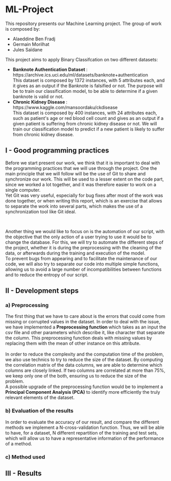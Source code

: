 # ML-Project
This repository presents our Machine Learning project. The group of work is composed by:

<ul>
  <li> Alaeddine Ben Fradj</li>
    <li> Germain Morilhat</li>
    <li> Jules Saïdane</li>


  </ul>
  
This project aims to apply Binary Classifcation on two different datasets: 
<ul>
  <li> <b> Banknote Authentication Dataset </b> : https://archive.ics.uci.edu/ml/datasets/banknote+authentication <br>
    This dataset is composed by 1372 instances, with 5 attributes each, and it gives as an output if the Banknote is falsified or not. The purpose will be to train our classification model, to be able to determine if a given banknote is valid or not.
  </li>
  <li> <b> Chronic Kidney Disease </b> : https://www.kaggle.com/mansoordaku/ckdisease <br>
    This dataset is composed by 400 instances, with 24 attributes each, such as patient's age or red blood cell count and gives as an output if a given patient is suffering from chronic kidney disease or not. We will train our classification model to predict if a new patient is likely to suffer from chronic kidney disease.
  </li>
</ul>

<h2>I - Good programming practices </h2>

<p>
Before we start present our work, we think that it is important to deal with the programming practices that we will use through the project. One the main principle that we will follow will be the use of Git to share and synchronize our work. This will be used to a lesser extent on the code part, since we worked a lot together, and it was therefore easier to work on a single computer.<br> Yet Git was very useful, especially for bug fixes after most of the work was done together, or when writing this report, which is an exercise that allows to separate the work into several parts, which makes the use of a synchronization tool like Git ideal.
</p>
<br>
<p>
Another thing we would like to focus on is the automation of our script, with the objective that the only action of a user trying to use it would be to change the database. For this, we will try to automate the different steps of the project, whether it is during the preprocessing with the cleaning of the data, or afterwards during the training and execution of the model.<br> To prevent bugs from appearing and to facilitate the maintenance of our code, we will also try to separate our code into multiple simple functions, allowing us to avoid a large number of incompatibilities between functions and to reduce the entropy of our script.

</p>

<h2> II - Development steps </h2>

<h3> a) Preprocessing</h3>

The first thing that we have to care about is the errors that could come from missing or corrupted values in the dataset. In order to deal with the issue, we have implemented a <b> Preprocessing function </b> which takes as an input the csv file and other parameters which describe it, like character that separate the column. This preprocessing function deals with missing values by replacing them with the mean of other instance on this attribute. <br>
<br>
In order to reduce the complexity and the computation time of the problem, we also use technics to try to reduce the size of the dataset. By computing the correlation matrix of the data columns, we are able to determine which columns are closely linked. If two columns are correlated at more than 75%, we keep only one of the both, ensuring us to reduce the size of the problem.
<br> A possible upgrade of the preprocessing function would be to implement a <b>Principal Component Analysis (PCA)</b> to identify more efficiently the truly relevant elements of the dataset.

<h3> b) Evaluation of the results </h3>


In order to evaluate the accuracy of our result, and compare the different methods we implement a N-cross-validation function. Thus, we will be able to have, for a dataset, N different repartition of the training and test sets, which will allow us to have a representative information of the performance of a method.

<h3> c) Method used </h3>


<h2> III - Results </h2>
